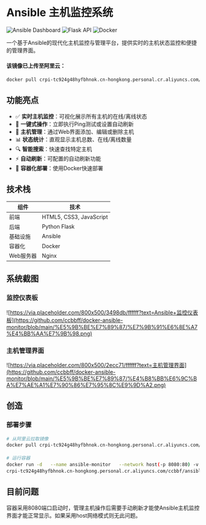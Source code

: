 # Ansible 主机监控系统

![Ansible Dashboard](https://img.shields.io/badge/Ansible-v2.8+-blue.svg)
![Flask API](https://img.shields.io/badge/Flask-API-green.svg)
![Docker](https://img.shields.io/badge/Docker-Containerized-blue.svg)

一个基于Ansible的现代化主机监控与管理平台，提供实时的主机状态监控和便捷的管理界面。

#### 该镜像已上传至阿里云：
```bash
docker pull crpi-tc924g48hyfbhnok.cn-hongkong.personal.cr.aliyuncs.com/ccbbf/ansible-dashboard:latest
```

## 功能亮点

- ✅ **实时主机监控**：可视化展示所有主机的在线/离线状态
- 🚀 **一键式操作**：立即执行Ping测试或设置自动刷新
- 🔧 **主机管理**：通过Web界面添加、编辑或删除主机
- 📊 **状态统计**：直观显示主机总数、在线/离线数量
- 🔍 **智能搜索**：快速查找特定主机
- ⚡ **自动刷新**：可配置的自动刷新功能
- 🐳 **容器化部署**：使用Docker快速部署

## 技术栈

| 组件         | 技术                 |
|--------------|----------------------|
| 前端         | HTML5, CSS3, JavaScript |
| 后端         | Python Flask         |
| 基础设施     | Ansible              |
| 容器化       | Docker               |
| Web服务器    | Nginx                |

## 系统截图

### 监控仪表板
![https://via.placeholder.com/800x500/3498db/ffffff?text=Ansible+监控仪表板](https://github.com/ccbbff/docker-ansible-monitor/blob/main/%E5%9B%BE%E7%89%87/%E7%9B%91%E6%8E%A7%E4%BB%AA%E7%9B%98.png)

### 主机管理界面
![https://via.placeholder.com/800x500/2ecc71/ffffff?text=主机管理界面](https://github.com/ccbbff/docker-ansible-monitor/blob/main/%E5%9B%BE%E7%89%87/%E4%B8%BB%E6%9C%BA%E7%AE%A1%E7%90%86%E7%95%8C%E9%9D%A2.png)

## 创造

### 部署步骤
```bash
# 从阿里云拉取镜像
docker pull crpi-tc924g48hyfbhnok.cn-hongkong.personal.cr.aliyuncs.com/ccbbf/ansible-dashboard:latest

# 运行容器
docker run -d   --name ansible-monitor   --network host(-p 8080:80) -v /etc/localtime:/etc/localtime:ro \
crpi-tc924g48hyfbhnok.cn-hongkong.personal.cr.aliyuncs.com/ccbbf/ansible-dashboard
```

## 目前问题
容器采用8080端口启动时，管理主机操作后需要手动刷新才能使Ansible主机监控界面才能正常显示。如果采用host网络模式则无此问题。
